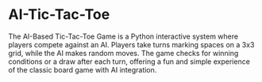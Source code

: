 # AI-Tic-Tac-Toe
The AI-Based Tic-Tac-Toe Game is a Python interactive system where players compete against an AI. Players take turns marking spaces on a 3x3 grid, while the AI makes random moves. The game checks for winning conditions or a draw after each turn, offering a fun and simple experience of the classic board game with AI integration.
